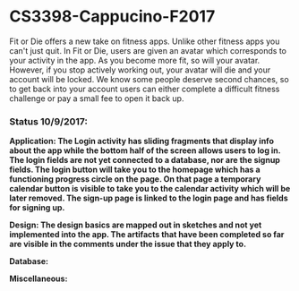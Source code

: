 # CS3398-Cappucino-F2017
Fit or Die offers a new take on fitness apps. Unlike other fitness apps you can't just quit. In Fit or Die, users are given an avatar which corresponds to your activity in the app. As you become more fit, so will your avatar. However, if you stop actively working out, your avatar will die and your account will be locked. We know some people deserve second chances, so to get back into your account users can either complete a difficult fitness challenge or pay a small fee to open it back up.

<h3>Status 10/9/2017:</h3>

<b>Application:<b> The Login activity has sliding fragments that display info about the app while the bottom half of the screen allows users to log in. The login fields are not yet connected to a database, nor are the signup fields. The login button will take you to the homepage which has a functioning progress circle on the page. On that page a temporary calendar button is visible to take you to the calendar activity which will be later removed. The sign-up page is linked to the login page and has fields for signing up.

<b>Design:</b> The design basics are mapped out in sketches and not yet implemented into the app. The artifacts that have been completed so far are visible in the comments under the issue that they apply to. 
  
  
<b>Database:</b>
  
  
<b>Miscellaneous:</b>
